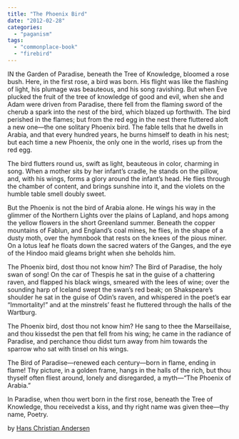 ```yaml
---
title: "The Phoenix Bird"
date: "2012-02-28"
categories: 
  - "paganism"
tags: 
  - "commonplace-book"
  - "firebird"
---
```


IN the Garden of Paradise, beneath the Tree of Knowledge, bloomed a rose bush. Here, in the first rose, a bird was born. His flight was like the flashing of light, his plumage was beauteous, and his song ravishing. But when Eve plucked the fruit of the tree of knowledge of good and evil, when she and Adam were driven from Paradise, there fell from the flaming sword of the cherub a spark into the nest of the bird, which blazed up forthwith. The bird perished in the flames; but from the red egg in the nest there fluttered aloft a new one—the one solitary Phoenix bird. The fable tells that he dwells in Arabia, and that every hundred years, he burns himself to death in his nest; but each time a new Phoenix, the only one in the world, rises up from the red egg.

The bird flutters round us, swift as light, beauteous in color, charming in song. When a mother sits by her infant’s cradle, he stands on the pillow, and, with his wings, forms a glory around the infant’s head. He flies through the chamber of content, and brings sunshine into it, and the violets on the humble table smell doubly sweet.

But the Phoenix is not the bird of Arabia alone. He wings his way in the glimmer of the Northern Lights over the plains of Lapland, and hops among the yellow flowers in the short Greenland summer. Beneath the copper mountains of Fablun, and England’s coal mines, he flies, in the shape of a dusty moth, over the hymnbook that rests on the knees of the pious miner. On a lotus leaf he floats down the sacred waters of the Ganges, and the eye of the Hindoo maid gleams bright when she beholds him.

The Phoenix bird, dost thou not know him? The Bird of Paradise, the holy swan of song! On the car of Thespis he sat in the guise of a chattering raven, and flapped his black wings, smeared with the lees of wine; over the sounding harp of Iceland swept the swan’s red beak; on Shakspeare’s shoulder he sat in the guise of Odin’s raven, and whispered in the poet’s ear “Immortality!” and at the minstrels’ feast he fluttered through the halls of the Wartburg.

The Phoenix bird, dost thou not know him? He sang to thee the Marseillaise, and thou kissedst the pen that fell from his wing; he came in the radiance of Paradise, and perchance thou didst turn away from him towards the sparrow who sat with tinsel on his wings.

The Bird of Paradise—renewed each century—born in flame, ending in flame! Thy picture, in a golden frame, hangs in the halls of the rich, but thou thyself often fliest around, lonely and disregarded, a myth—“The Phoenix of Arabia.”

In Paradise, when thou wert born in the first rose, beneath the Tree of Knowledge, thou receivedst a kiss, and thy right name was given thee—thy name, Poetry.

by [Hans Christian Andersen](http://underthesun.cc/Andersen/ThePhoenixBird/)
